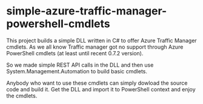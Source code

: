 simple-azure-traffic-manager-powershell-cmdlets
===============================================

This project builds a simple DLL written in C# to offer Azure Traffic Manager cmdlets. As we all know Traffic manager got no support through Azure PowerShell cmdlets (at least until recent 0.7.2 version).

So we made simple REST API calls in the DLL and then use System.Management.Automation to build basic cmdlets.

Anybody who want to use these cmdlets can simply dowload the source code and build it. Get the DLL and import it to PowerShell context and enjoy the cmdlets.

